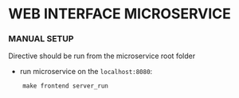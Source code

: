 # WEB INTERFACE MICROSERVICE

### MANUAL SETUP

Directive should be run from the microservice root folder
- run microservice on the `localhost:8080`:

```
    make frontend server_run
```